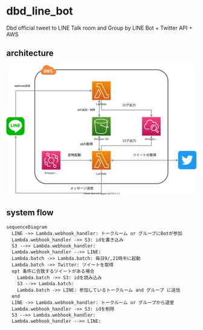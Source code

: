 # dbd_line_bot
Dbd official tweet to LINE Talk room and Group by LINE Bot + Twitter API + AWS

## architecture
![architecture](./drawio/architecture.drawio.svg)

## system flow

```mermaid
sequenceDiagram
  LINE ->> Lambda.webhook_handler: トークルーム or グループにBotが参加
  Lambda.webhook_handler ->> S3: idを書き込み
  S3 -->> Lambda.webhook_handler: 
  Lambda.webhook_handler -->> LINE: 
  Lambda.batch ->> Lambda.batch: 毎日9/,21時半に起動
  Lambda.batch ->> Twitter: ツイートを取得
  opt 条件に合致するツイートがある場合
    Lambda.batch ->> S3: idを読み込み
    S3 -->> Lambda.batch: 
    Lambda.batch ->> LINE: 参加しているトークルーム and グループ に送信
  end
  LINE ->> Lambda.webhook_handler: トークルーム or グループから退室
  Lambda.webhook_handler ->> S3: idを削除
  S3 -->> Lambda.webhook_handler: 
  Lambda.webhook_handler -->> LINE: 
```
